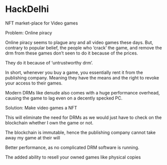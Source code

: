 # HackDelhi
NFT market-place for Video games

Problem: Online piracy

Online piracy seems to plague any and all video games these days. But, contrary to popular belief, the people who ‘crack’ the game, and remove the drm from these games don’t seen to do it because of the prices. 

They do it because of ‘untrustworthy drm’. 

In short, whenever you buy a game, you essentially rent it from the publishing company. Meaning they have the means and the right to revoke your access to their games.   

Modern DRMs like denude also comes with a huge performance overhead, causing the game to lag even on a decently specked PC.

Solution: Make video games a NFT

This will eliminate the need for DRMs as we would just have to check on the blockchain whether I own the game or not.

The blockchain is immutable, hence the publishing company cannot take away my game at their will

Better performance, as no complicated DRM software is running.

The added ability to resell your owned games like physical copies
